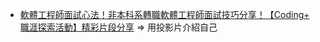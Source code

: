 * <a href='https://www.youtube.com/watch?v=XbeATJ2vMBs' target='_blank'>軟體工程師面試心法！非本科系轉職軟體工程師面試技巧分享！【Coding+ 職涯探索活動】精彩片段分享</a>
=> 用投影片介紹自己

